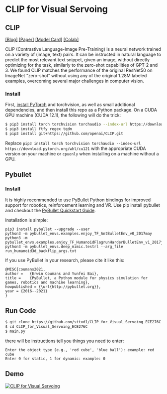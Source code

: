 # CLIP for Visual Servoing

## CLIP

[[Blog]](https://openai.com/blog/clip/) [[Paper]](https://arxiv.org/abs/2103.00020) [[Model Card]](model-card.md) [[Colab]](https://colab.research.google.com/github/openai/clip/blob/master/notebooks/Interacting_with_CLIP.ipynb)

CLIP (Contrastive Language-Image Pre-Training) is a neural network trained on a variety of (image, text) pairs. It can be instructed in natural language to predict the most relevant text snippet, given an image, without directly optimizing for the task, similarly to the zero-shot capabilities of GPT-2 and 3. We found CLIP matches the performance of the original ResNet50 on ImageNet “zero-shot” without using any of the original 1.28M labeled examples, overcoming several major challenges in computer vision.


### Install

First, [install PyTorch](https://pytorch.org/get-started/locally/) and torchvision, as well as small additional dependencies, and then install this repo as a Python package. On a CUDA GPU machine (CUDA 12.1), the following will do the trick:

```bash
$ pip3 install torch torchvision torchaudio --index-url https://download.pytorch.org/whl/cu121
$ pip3 install ftfy regex tqdm
$ pip3 install git+https://github.com/openai/CLIP.git
```

Replace `pip3 install torch torchvision torchaudio --index-url https://download.pytorch.org/whl/cu121` with the appropriate CUDA version on your machine or `cpuonly` when installing on a machine without a GPU.

## Pybullet
### Install
It is highly recommended to use PyBullet Python bindings for improved support for robotics, reinforcement learning and VR. Use pip install pybullet and checkout the [PyBullet Quickstart Guide](https://docs.google.com/document/d/10sXEhzFRSnvFcl3XxNGhnD4N2SedqwdAvK3dsihxVUA/edit#heading=h.2ye70wns7io3).

Installation is simple:
```
pip3 install pybullet --upgrade --user
python3 -m pybullet_envs.examples.enjoy_TF_AntBulletEnv_v0_2017may
python3 -m pybullet_envs.examples.enjoy_TF_HumanoidFlagrunHarderBulletEnv_v1_2017jul
python3 -m pybullet_envs.deep_mimic.testrl --arg_file run_humanoid3d_backflip_args.txt
```

If you use PyBullet in your research, please cite it like this:

```
@MISC{coumans2021,
author =   {Erwin Coumans and Yunfei Bai},
title =    {PyBullet, a Python module for physics simulation for games, robotics and machine learning},
howpublished = {\url{http://pybullet.org}},
year = {2016--2021}
}
```

## Run Code
```bash
$ git clone https://github.com/sttxd1/CLIP_for_Visual_Servoing_ECE276C.git -b main
$ cd CLIP_for_Visual_Servoing_ECE276C
$ main.py
```
there will be instructions tell you things you need to enter:
```
Enter the object type (e.g., 'red cube', 'blue ball'): example: red cube
Enter 0 for static, 1 for dynamic: example: 0
```
## Demo
[![CLIP for Visual Servoing](https://img.youtube.com/vi/e4YYRRG2zdE/0.jpg)](https://youtu.be/e4YYRRG2zdE)
